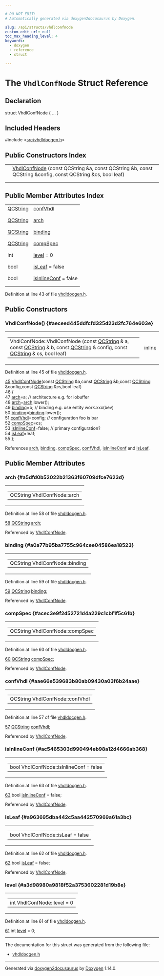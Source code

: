 ```yaml
---

# DO NOT EDIT!
# Automatically generated via doxygen2docusaurus by Doxygen.

slug: /api/structs/vhdlconfnode
custom_edit_url: null
toc_max_heading_level: 4
keywords:
  - doxygen
  - reference
  - struct

---
```


<div class="doxyPage">

# The `VhdlConfNode` Struct Reference



## Declaration

<div class="doxyDeclaration">
struct VhdlConfNode { ... }
</div>

## Included Headers

<div class="doxyIncludesList">#include &lt;<a href="/web-doxygen/docs/api/files/src/vhdldocgen-h">src/vhdldocgen.h</a>&gt;
</div>

## Public Constructors Index

<table class="doxyMembersIndex">

<tr class="doxyMemberIndexItem">
<td class="doxyMemberIndexItemType" align="left" valign="top"></td>
<td class="doxyMemberIndexItemName" align="left" valign="top"><a href="#aeceed445ddfcfd325d23d2fc764e603e">VhdlConfNode</a> (const QCString &amp;a, const QCString &amp;b, const QCString &amp;config, const QCString &amp;cs, bool leaf)</td>
</tr>
<tr class="doxyMemberIndexDescription">
<td class="doxyMemberIndexDescriptionLeft"></td>
<td class="doxyMemberIndexDescriptionRight">
</td>
</tr>
<tr class="doxyMemberIndexSeparator">
<td class="doxyMemberIndexSeparator" colspan="2"></td>
</tr>

</table>

## Public Member Attributes Index

<table class="doxyMembersIndex">

<tr class="doxyMemberIndexItem">
<td class="doxyMemberIndexItemType" align="left" valign="top"><a href="/web-doxygen/docs/api/classes/qcstring">QCString</a></td>
<td class="doxyMemberIndexItemName" align="left" valign="top"><a href="#aae66e539683b80ab09430a03f6b24aae">confVhdl</a></td>
</tr>
<tr class="doxyMemberIndexDescription">
<td class="doxyMemberIndexDescriptionLeft"></td>
<td class="doxyMemberIndexDescriptionRight">
</td>
</tr>
<tr class="doxyMemberIndexSeparator">
<td class="doxyMemberIndexSeparator" colspan="2"></td>
</tr>

<tr class="doxyMemberIndexItem">
<td class="doxyMemberIndexItemType" align="left" valign="top"><a href="/web-doxygen/docs/api/classes/qcstring">QCString</a></td>
<td class="doxyMemberIndexItemName" align="left" valign="top"><a href="#a5dfd0b52022b21363f60709dfce7623d">arch</a></td>
</tr>
<tr class="doxyMemberIndexDescription">
<td class="doxyMemberIndexDescriptionLeft"></td>
<td class="doxyMemberIndexDescriptionRight">
</td>
</tr>
<tr class="doxyMemberIndexSeparator">
<td class="doxyMemberIndexSeparator" colspan="2"></td>
</tr>

<tr class="doxyMemberIndexItem">
<td class="doxyMemberIndexItemType" align="left" valign="top"><a href="/web-doxygen/docs/api/classes/qcstring">QCString</a></td>
<td class="doxyMemberIndexItemName" align="left" valign="top"><a href="#a0a77b95ba7755c964cee04586ea18523">binding</a></td>
</tr>
<tr class="doxyMemberIndexDescription">
<td class="doxyMemberIndexDescriptionLeft"></td>
<td class="doxyMemberIndexDescriptionRight">
</td>
</tr>
<tr class="doxyMemberIndexSeparator">
<td class="doxyMemberIndexSeparator" colspan="2"></td>
</tr>

<tr class="doxyMemberIndexItem">
<td class="doxyMemberIndexItemType" align="left" valign="top"><a href="/web-doxygen/docs/api/classes/qcstring">QCString</a></td>
<td class="doxyMemberIndexItemName" align="left" valign="top"><a href="#acec3e9f2d52721d4a229c1cbf1f5c61b">compSpec</a></td>
</tr>
<tr class="doxyMemberIndexDescription">
<td class="doxyMemberIndexDescriptionLeft"></td>
<td class="doxyMemberIndexDescriptionRight">
</td>
</tr>
<tr class="doxyMemberIndexSeparator">
<td class="doxyMemberIndexSeparator" colspan="2"></td>
</tr>

<tr class="doxyMemberIndexItem">
<td class="doxyMemberIndexItemType" align="left" valign="top">int</td>
<td class="doxyMemberIndexItemName" align="left" valign="top"><a href="#a3d98980a9818f52a3753602281d19b8e">level</a> = 0</td>
</tr>
<tr class="doxyMemberIndexDescription">
<td class="doxyMemberIndexDescriptionLeft"></td>
<td class="doxyMemberIndexDescriptionRight">
</td>
</tr>
<tr class="doxyMemberIndexSeparator">
<td class="doxyMemberIndexSeparator" colspan="2"></td>
</tr>

<tr class="doxyMemberIndexItem">
<td class="doxyMemberIndexItemType" align="left" valign="top">bool</td>
<td class="doxyMemberIndexItemName" align="left" valign="top"><a href="#a963695dba442c5aa442570969a61a3bc">isLeaf</a> = false</td>
</tr>
<tr class="doxyMemberIndexDescription">
<td class="doxyMemberIndexDescriptionLeft"></td>
<td class="doxyMemberIndexDescriptionRight">
</td>
</tr>
<tr class="doxyMemberIndexSeparator">
<td class="doxyMemberIndexSeparator" colspan="2"></td>
</tr>

<tr class="doxyMemberIndexItem">
<td class="doxyMemberIndexItemType" align="left" valign="top">bool</td>
<td class="doxyMemberIndexItemName" align="left" valign="top"><a href="#ac5465303d990494eb98a12d4666ab368">isInlineConf</a> = false</td>
</tr>
<tr class="doxyMemberIndexDescription">
<td class="doxyMemberIndexDescriptionLeft"></td>
<td class="doxyMemberIndexDescriptionRight">
</td>
</tr>
<tr class="doxyMemberIndexSeparator">
<td class="doxyMemberIndexSeparator" colspan="2"></td>
</tr>

</table>


<p>Definition at line 43 of file <a href="/web-doxygen/docs/api/files/src/vhdldocgen-h">vhdldocgen.h</a>.</p>


<div class="doxySectionDef">

## Public Constructors

### VhdlConfNode() {#aeceed445ddfcfd325d23d2fc764e603e}

<div class="doxyMemberItem">
<div class="doxyMemberProto">
<table class="doxyMemberLabels">
<tr class="doxyMemberLabels">
<td class="doxyMemberLabelsLeft">
<table class="doxyMemberName">
<tr>
<td class="doxyMemberName">VhdlConfNode::VhdlConfNode (const <a href="/web-doxygen/docs/api/classes/qcstring">QCString</a> &amp; a, const <a href="/web-doxygen/docs/api/classes/qcstring">QCString</a> &amp; b, const <a href="/web-doxygen/docs/api/classes/qcstring">QCString</a> &amp; config, const <a href="/web-doxygen/docs/api/classes/qcstring">QCString</a> &amp; cs, bool leaf)</td>
</tr>
</table>
</td>
<td class="doxyMemberLabelsRight">
<span class="doxyMemberLabels">
<span class="doxyMemberLabel inline">inline</span>
</span>
</td>
</tr>
</table>
</div>
<div class="doxyMemberDoc">



<p>Definition at line 45 of file <a href="/web-doxygen/docs/api/files/src/vhdldocgen-h">vhdldocgen.h</a>.</p>


<div class="doxyProgramListing">

<div class="doxyCodeLine"><span class="doxyLineNumber"><a href="#aeceed445ddfcfd325d23d2fc764e603e">45</a></span><span class="doxyLineContent"><span class="doxyHighlight">  <a href="#aeceed445ddfcfd325d23d2fc764e603e">VhdlConfNode</a>(</span><span class="doxyHighlightKeyword">const</span><span class="doxyHighlight"> <a href="/web-doxygen/docs/api/classes/qcstring">QCString</a> &amp;a,</span><span class="doxyHighlightKeyword">const</span><span class="doxyHighlight"> <a href="/web-doxygen/docs/api/classes/qcstring">QCString</a> &amp;b,</span><span class="doxyHighlightKeyword">const</span><span class="doxyHighlight"> <a href="/web-doxygen/docs/api/classes/qcstring">QCString</a> &amp;config,</span><span class="doxyHighlightKeyword">const</span><span class="doxyHighlight"> <a href="/web-doxygen/docs/api/classes/qcstring">QCString</a> &amp;cs,</span><span class="doxyHighlightKeywordType">bool</span><span class="doxyHighlight"> leaf)</span></span></div>
<div class="doxyCodeLine"><span class="doxyLineNumber">46</span><span class="doxyLineContent"><span class="doxyHighlight">  {</span></span></div>
<div class="doxyCodeLine"><span class="doxyLineNumber">47</span><span class="doxyLineContent"><span class="doxyHighlight">    <a href="#a5dfd0b52022b21363f60709dfce7623d">arch</a>=a;              </span><span class="doxyHighlightComment">// architecture  e.g. for iobuffer</span></span></div>
<div class="doxyCodeLine"><span class="doxyLineNumber">48</span><span class="doxyLineContent"><span class="doxyHighlight">    <a href="#a5dfd0b52022b21363f60709dfce7623d">arch</a>=<a href="#a5dfd0b52022b21363f60709dfce7623d">arch</a>.lower();</span></span></div>
<div class="doxyCodeLine"><span class="doxyLineNumber">49</span><span class="doxyLineContent"><span class="doxyHighlight">    <a href="#a0a77b95ba7755c964cee04586ea18523">binding</a>=b;           </span><span class="doxyHighlightComment">// binding e.g.  use entity work.xxx(bev)</span></span></div>
<div class="doxyCodeLine"><span class="doxyLineNumber">50</span><span class="doxyLineContent"><span class="doxyHighlight">    <a href="#a0a77b95ba7755c964cee04586ea18523">binding</a>=<a href="#a0a77b95ba7755c964cee04586ea18523">binding</a>.lower();</span></span></div>
<div class="doxyCodeLine"><span class="doxyLineNumber">51</span><span class="doxyLineContent"><span class="doxyHighlight">    <a href="#aae66e539683b80ab09430a03f6b24aae">confVhdl</a>=config;     </span><span class="doxyHighlightComment">// configuration foo is bar</span></span></div>
<div class="doxyCodeLine"><span class="doxyLineNumber">52</span><span class="doxyLineContent"><span class="doxyHighlight">    <a href="#acec3e9f2d52721d4a229c1cbf1f5c61b">compSpec</a>=cs;</span></span></div>
<div class="doxyCodeLine"><span class="doxyLineNumber">53</span><span class="doxyLineContent"><span class="doxyHighlight">    <a href="#ac5465303d990494eb98a12d4666ab368">isInlineConf</a>=</span><span class="doxyHighlightKeyword">false</span><span class="doxyHighlight">;  </span><span class="doxyHighlightComment">// primary configuration?</span></span></div>
<div class="doxyCodeLine"><span class="doxyLineNumber">54</span><span class="doxyLineContent"><span class="doxyHighlight">    <a href="#a963695dba442c5aa442570969a61a3bc">isLeaf</a>=leaf;</span></span></div>
<div class="doxyCodeLine"><span class="doxyLineNumber">55</span><span class="doxyLineContent"><span class="doxyHighlight">  };</span></span></div>

</div>


<p>References <a href="#a5dfd0b52022b21363f60709dfce7623d">arch</a>, <a href="#a0a77b95ba7755c964cee04586ea18523">binding</a>, <a href="#acec3e9f2d52721d4a229c1cbf1f5c61b">compSpec</a>, <a href="#aae66e539683b80ab09430a03f6b24aae">confVhdl</a>, <a href="#ac5465303d990494eb98a12d4666ab368">isInlineConf</a> and <a href="#a963695dba442c5aa442570969a61a3bc">isLeaf</a>.</p>

</div>
</div>

</div>

<div class="doxySectionDef">

## Public Member Attributes

### arch {#a5dfd0b52022b21363f60709dfce7623d}

<div class="doxyMemberItem">
<div class="doxyMemberProto">
<table class="doxyMemberLabels">
<tr class="doxyMemberLabels">
<td class="doxyMemberLabelsLeft">
<table class="doxyMemberName">
<tr>
<td class="doxyMemberName">QCString VhdlConfNode::arch</td>
</tr>
</table>
</td>
</tr>
</table>
</div>
<div class="doxyMemberDoc">



<p>Definition at line 58 of file <a href="/web-doxygen/docs/api/files/src/vhdldocgen-h">vhdldocgen.h</a>.</p>


<div class="doxyProgramListing">

<div class="doxyCodeLine"><span class="doxyLineNumber"><a href="#a5dfd0b52022b21363f60709dfce7623d">58</a></span><span class="doxyLineContent"><span class="doxyHighlight">  <a href="/web-doxygen/docs/api/classes/qcstring">QCString</a> <a href="#a5dfd0b52022b21363f60709dfce7623d">arch</a>;</span></span></div>

</div>


<p>Referenced by <a href="#aeceed445ddfcfd325d23d2fc764e603e">VhdlConfNode</a>.</p>

</div>
</div>

### binding {#a0a77b95ba7755c964cee04586ea18523}

<div class="doxyMemberItem">
<div class="doxyMemberProto">
<table class="doxyMemberLabels">
<tr class="doxyMemberLabels">
<td class="doxyMemberLabelsLeft">
<table class="doxyMemberName">
<tr>
<td class="doxyMemberName">QCString VhdlConfNode::binding</td>
</tr>
</table>
</td>
</tr>
</table>
</div>
<div class="doxyMemberDoc">



<p>Definition at line 59 of file <a href="/web-doxygen/docs/api/files/src/vhdldocgen-h">vhdldocgen.h</a>.</p>


<div class="doxyProgramListing">

<div class="doxyCodeLine"><span class="doxyLineNumber"><a href="#a0a77b95ba7755c964cee04586ea18523">59</a></span><span class="doxyLineContent"><span class="doxyHighlight">  <a href="/web-doxygen/docs/api/classes/qcstring">QCString</a> <a href="#a0a77b95ba7755c964cee04586ea18523">binding</a>;</span></span></div>

</div>


<p>Referenced by <a href="#aeceed445ddfcfd325d23d2fc764e603e">VhdlConfNode</a>.</p>

</div>
</div>

### compSpec {#acec3e9f2d52721d4a229c1cbf1f5c61b}

<div class="doxyMemberItem">
<div class="doxyMemberProto">
<table class="doxyMemberLabels">
<tr class="doxyMemberLabels">
<td class="doxyMemberLabelsLeft">
<table class="doxyMemberName">
<tr>
<td class="doxyMemberName">QCString VhdlConfNode::compSpec</td>
</tr>
</table>
</td>
</tr>
</table>
</div>
<div class="doxyMemberDoc">



<p>Definition at line 60 of file <a href="/web-doxygen/docs/api/files/src/vhdldocgen-h">vhdldocgen.h</a>.</p>


<div class="doxyProgramListing">

<div class="doxyCodeLine"><span class="doxyLineNumber"><a href="#acec3e9f2d52721d4a229c1cbf1f5c61b">60</a></span><span class="doxyLineContent"><span class="doxyHighlight">  <a href="/web-doxygen/docs/api/classes/qcstring">QCString</a> <a href="#acec3e9f2d52721d4a229c1cbf1f5c61b">compSpec</a>;</span></span></div>

</div>


<p>Referenced by <a href="#aeceed445ddfcfd325d23d2fc764e603e">VhdlConfNode</a>.</p>

</div>
</div>

### confVhdl {#aae66e539683b80ab09430a03f6b24aae}

<div class="doxyMemberItem">
<div class="doxyMemberProto">
<table class="doxyMemberLabels">
<tr class="doxyMemberLabels">
<td class="doxyMemberLabelsLeft">
<table class="doxyMemberName">
<tr>
<td class="doxyMemberName">QCString VhdlConfNode::confVhdl</td>
</tr>
</table>
</td>
</tr>
</table>
</div>
<div class="doxyMemberDoc">



<p>Definition at line 57 of file <a href="/web-doxygen/docs/api/files/src/vhdldocgen-h">vhdldocgen.h</a>.</p>


<div class="doxyProgramListing">

<div class="doxyCodeLine"><span class="doxyLineNumber"><a href="#aae66e539683b80ab09430a03f6b24aae">57</a></span><span class="doxyLineContent"><span class="doxyHighlight">  <a href="/web-doxygen/docs/api/classes/qcstring">QCString</a> <a href="#aae66e539683b80ab09430a03f6b24aae">confVhdl</a>;</span></span></div>

</div>


<p>Referenced by <a href="#aeceed445ddfcfd325d23d2fc764e603e">VhdlConfNode</a>.</p>

</div>
</div>

### isInlineConf {#ac5465303d990494eb98a12d4666ab368}

<div class="doxyMemberItem">
<div class="doxyMemberProto">
<table class="doxyMemberLabels">
<tr class="doxyMemberLabels">
<td class="doxyMemberLabelsLeft">
<table class="doxyMemberName">
<tr>
<td class="doxyMemberName">bool VhdlConfNode::isInlineConf = false</td>
</tr>
</table>
</td>
</tr>
</table>
</div>
<div class="doxyMemberDoc">



<p>Definition at line 63 of file <a href="/web-doxygen/docs/api/files/src/vhdldocgen-h">vhdldocgen.h</a>.</p>


<div class="doxyProgramListing">

<div class="doxyCodeLine"><span class="doxyLineNumber"><a href="#ac5465303d990494eb98a12d4666ab368">63</a></span><span class="doxyLineContent"><span class="doxyHighlight">  </span><span class="doxyHighlightKeywordType">bool</span><span class="doxyHighlight"> <a href="#ac5465303d990494eb98a12d4666ab368">isInlineConf</a> = </span><span class="doxyHighlightKeyword">false</span><span class="doxyHighlight">;</span></span></div>

</div>


<p>Referenced by <a href="#aeceed445ddfcfd325d23d2fc764e603e">VhdlConfNode</a>.</p>

</div>
</div>

### isLeaf {#a963695dba442c5aa442570969a61a3bc}

<div class="doxyMemberItem">
<div class="doxyMemberProto">
<table class="doxyMemberLabels">
<tr class="doxyMemberLabels">
<td class="doxyMemberLabelsLeft">
<table class="doxyMemberName">
<tr>
<td class="doxyMemberName">bool VhdlConfNode::isLeaf = false</td>
</tr>
</table>
</td>
</tr>
</table>
</div>
<div class="doxyMemberDoc">



<p>Definition at line 62 of file <a href="/web-doxygen/docs/api/files/src/vhdldocgen-h">vhdldocgen.h</a>.</p>


<div class="doxyProgramListing">

<div class="doxyCodeLine"><span class="doxyLineNumber"><a href="#a963695dba442c5aa442570969a61a3bc">62</a></span><span class="doxyLineContent"><span class="doxyHighlight">  </span><span class="doxyHighlightKeywordType">bool</span><span class="doxyHighlight"> <a href="#a963695dba442c5aa442570969a61a3bc">isLeaf</a> = </span><span class="doxyHighlightKeyword">false</span><span class="doxyHighlight">;</span></span></div>

</div>


<p>Referenced by <a href="#aeceed445ddfcfd325d23d2fc764e603e">VhdlConfNode</a>.</p>

</div>
</div>

### level {#a3d98980a9818f52a3753602281d19b8e}

<div class="doxyMemberItem">
<div class="doxyMemberProto">
<table class="doxyMemberLabels">
<tr class="doxyMemberLabels">
<td class="doxyMemberLabelsLeft">
<table class="doxyMemberName">
<tr>
<td class="doxyMemberName">int VhdlConfNode::level = 0</td>
</tr>
</table>
</td>
</tr>
</table>
</div>
<div class="doxyMemberDoc">



<p>Definition at line 61 of file <a href="/web-doxygen/docs/api/files/src/vhdldocgen-h">vhdldocgen.h</a>.</p>


<div class="doxyProgramListing">

<div class="doxyCodeLine"><span class="doxyLineNumber"><a href="#a3d98980a9818f52a3753602281d19b8e">61</a></span><span class="doxyLineContent"><span class="doxyHighlight">  </span><span class="doxyHighlightKeywordType">int</span><span class="doxyHighlight"> <a href="#a3d98980a9818f52a3753602281d19b8e">level</a> = 0;</span></span></div>

</div>

</div>
</div>

</div>

<hr/>

The documentation for this struct was generated from the following file:

<ul>
<li><a href="/web-doxygen/docs/api/files/src/vhdldocgen-h">vhdldocgen.h</a></li>
</ul>

<hr/>

<p class="doxyGeneratedBy">Generated via <a href="https://github.com/xpack/doxygen2docusaurus">doxygen2docusaurus</a> by <a href="https://www.doxygen.nl">Doxygen</a> 1.14.0.</p>

</div>
